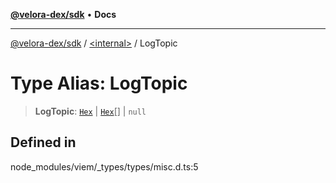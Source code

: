 [**@velora-dex/sdk**](../../README.md) • **Docs**

***

[@velora-dex/sdk](../../globals.md) / [\<internal\>](../README.md) / LogTopic

# Type Alias: LogTopic

> **LogTopic**: [`Hex`](Hex.md) \| [`Hex`](Hex.md)[] \| `null`

## Defined in

node\_modules/viem/\_types/types/misc.d.ts:5
